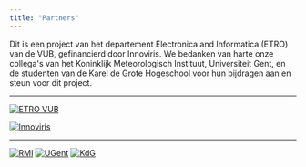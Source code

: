 ```yaml
---
title: "Partners"
---
```


Dit is een project van het departement Electronica and Informatica (ETRO) van de VUB, gefinancierd door Innoviris. We bedanken van harte onze collega's van het Koninklijk Meteorologisch Instituut, Universiteit Gent, en de studenten van de Karel de Grote Hogeschool voor hun bijdragen aan en steun voor dit project.  

*** 

[![ETRO VUB](images/partners/logo-vub-etro.png)](https://www.etrovub.be/)

[![Innoviris](images/partners/logo-innoviris.jpg)](https://innoviris.brussels/)

***


[![RMI](images/partners/logo-kmi.jpg)](https://www.meteo.be/) 
[![UGent](images/partners/logo-ugent-nl.png)](https://www.ugent.be/) [![KdG](images/partners/logo-KdG.png)](https://www.kdg.be/)
